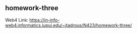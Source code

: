 ## homework-three
 
Web4 Link: https://in-info-web4.informatics.iupui.edu/~jtadrous/N423/homework-three/
